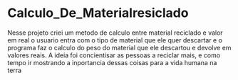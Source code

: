 # Calculo_De_Materialresiclado
Nesse projeto criei um metodo de calculo entre material reciclado e valor em real
o usuario entra com o tipo de material que ele quer descartar e o programa faz o calculo do peso do material que ele descartou e devolve em valores reais.
A ideia foi concientisar as pessoas a reciclar mais, e como tempo ir mostrando a inportancia dessas coisas para a vida humana na terra 
